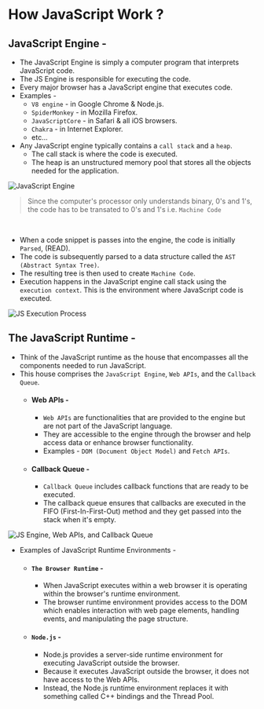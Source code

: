 # How JavaScript Work ?

## JavaScript Engine - 
- The JavaScript Engine is simply a computer program that interprets JavaScript code.
- The JS Engine is responsible for executing the code.
- Every major browser has a JavaScript engine that executes code.
- Examples -
  - ``V8 engine`` - in Google Chrome & Node.js.
  - ``SpiderMonkey`` - in Mozilla Firefox.
  - ``JavaScriptCore`` - in Safari & all iOS browsers.
  - ``Chakra`` - in Internet Explorer.
  - etc...
- Any JavaScript engine typically contains a ``call stack`` and a ``heap``.
  - The call stack is where the code is executed.
  - The heap is an unstructured memory pool that stores all the objects needed for the application.
  
![JavaScript Engine](https://www.freecodecamp.org/news/content/images/2023/05/09BA18A6-3F7A-4DBE-AA43-C482725CA5E4.jpeg)
<br />

> Since the computer's processor only understands binary, 0's and 1's, the code has to be transated to 0's and 1's i.e. ``Machine Code``
<br />

- When a code snippet is passes into the engine, the code is initially ``Parsed``, (READ).
- The code is subsequently parsed to a data structure called the ``AST (Abstract Syntax Tree)``.
- The resulting tree is then used to create ``Machine Code``.
- Execution happens in the JavaScript engine call stack using the ``execution context``. This is the environment where JavaScript code is executed.

![JS Execution Process](https://www.freecodecamp.org/news/content/images/2023/05/FA4EDBD9-0348-4445-B795-8D1FEF904CBE.jpeg)

## The JavaScript Runtime -
- Think of the JavaScript runtime as the house that encompasses all the components needed to run JavaScript.
- This house comprises the ``JavaScript Engine``, ``Web APIs``, and the ``Callback Queue``.
  - #### Web APIs -
    - ``Web APIs`` are functionalities that are provided to the engine but are not part of the JavaScript language.
    - They are accessible to the engine through the browser and help access data or enhance browser functionality.
    - Examples - ``DOM (Document Object Model)`` and ``Fetch APIs``.
  - #### Callback Queue -
    - ``Callback Queue`` includes callback functions that are ready to be executed.
    - The callback queue ensures that callbacks are executed in the FIFO (First-In-First-Out) method and they get passed into the stack when it's empty.

![JS Engine, Web APIs, and Callback Queue](https://www.freecodecamp.org/news/content/images/2023/05/CDFBBA53-5533-478E-91CE-5904714E1043.jpeg)

- Examples of JavaScript Runtime Environments -
  - #### ``The Browser Runtime`` -
    - When JavaScript executes within a web browser it is operating within the browser's runtime environment.
    - The browser runtime environment provides access to the DOM which enables interaction with web page elements, handling events, and manipulating the page structure.
  - #### ``Node.js`` -
    - Node.js provides a server-side runtime environment for executing JavaScript outside the browser.
    - Because it executes JavaScript outside the browser, it does not have access to the Web APIs.
    - Instead, the Node.js runtime environment replaces it with something called C++ bindings and the Thread Pool.